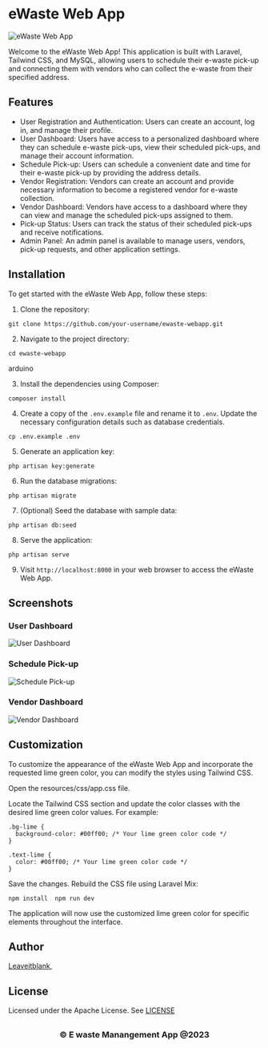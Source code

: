  
# eWaste Web App

![eWaste Web App](app-screenshot.png)

Welcome to the eWaste Web App! This application is built with Laravel, Tailwind CSS, and MySQL, allowing users to schedule their e-waste pick-up and connecting them with vendors who can collect the e-waste from their specified address.

## Features

- User Registration and Authentication: Users can create an account, log in, and manage their profile.
- User Dashboard: Users have access to a personalized dashboard where they can schedule e-waste pick-ups, view their scheduled pick-ups, and manage their account information.
- Schedule Pick-up: Users can schedule a convenient date and time for their e-waste pick-up by providing the address details.
- Vendor Registration: Vendors can create an account and provide necessary information to become a registered vendor for e-waste collection.
- Vendor Dashboard: Vendors have access to a dashboard where they can view and manage the scheduled pick-ups assigned to them.
- Pick-up Status: Users can track the status of their scheduled pick-ups and receive notifications.
- Admin Panel: An admin panel is available to manage users, vendors, pick-up requests, and other application settings.

## Installation

To get started with the eWaste Web App, follow these steps:

1. Clone the repository:

```git clone https://github.com/your-username/ewaste-webapp.git```

2. Navigate to the project directory:

```cd ewaste-webapp```

arduino

3. Install the dependencies using Composer:

```composer install```

4. Create a copy of the `.env.example` file and rename it to `.env`. Update the necessary configuration details such as database credentials.

```cp .env.example .env```
 

5. Generate an application key:

```php artisan key:generate```


6. Run the database migrations:

```php artisan migrate```


7. (Optional) Seed the database with sample data:

```php artisan db:seed```

 
8. Serve the application:

```php artisan serve```

 

9. Visit `http://localhost:8000` in your web browser to access the eWaste Web App.

## Screenshots

### User Dashboard
![User Dashboard](screenshots/user-dashboard.png)

### Schedule Pick-up
![Schedule Pick-up](screenshots/schedule-pickup.png)

### Vendor Dashboard
![Vendor Dashboard](screenshots/vendor-dashboard.png)

## Customization

To customize the appearance of the eWaste Web App and incorporate the requested lime green color, you can modify the styles using Tailwind CSS.

 
Open the resources/css/app.css file.

Locate the Tailwind CSS section and update the color classes with the desired lime green color values. For example:

 
```
.bg-lime {
  background-color: #00ff00; /* Your lime green color code */
}

.text-lime {
  color: #00ff00; /* Your lime green color code */
} 
``` 

Save the changes.
Rebuild the CSS file using Laravel Mix:
 
``npm install 
 npm run dev``
 
The application will now use the customized lime green color for specific elements throughout the interface.



## Author

[Leaveitblank](https://github.com/Leave-it-blank),  

## License

Licensed under the Apache License. See [LICENSE](LICENSE)

## <h3 align="center"> © E waste Manangement App @2023 <h3/>

